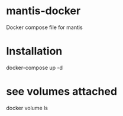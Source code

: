 # mantis-docker
Docker compose file for mantis


# Installation
docker-compose up -d


# see volumes attached
docker volume ls
